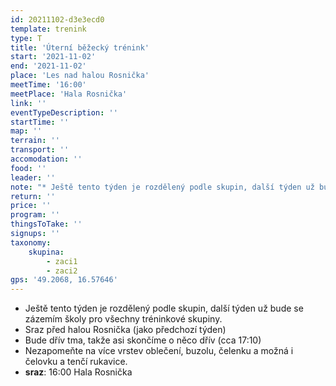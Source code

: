 ```yaml
---
id: 20211102-d3e3ecd0
template: trenink
type: T
title: 'Úterní běžecký trénink'
start: '2021-11-02'
end: '2021-11-02'
place: 'Les nad halou Rosnička'
meetTime: '16:00'
meetPlace: 'Hala Rosnička'
link: ''
eventTypeDescription: ''
startTime: ''
map: ''
terrain: ''
transport: ''
accomodation: ''
food: ''
leader: ''
note: "* Ještě tento týden je rozdělený podle skupin, další týden už bude se zázemím školy pro všechny tréninkové skupiny. \n* Sraz před halou Rosnička (jako předchozí týden)\n* Bude dřív tma, takže asi skončíme o něco dřív (cca 17:10)\n* Nezapomeňte na více vrstev oblečení, buzolu, čelenku a možná i čelovku a tenčí rukavice."
return: ''
price: ''
program: ''
thingsToTake: ''
signups: ''
taxonomy:
    skupina:
        - zaci1
        - zaci2
gps: '49.2068, 16.57646'
---
```


* Ještě tento týden je rozdělený podle skupin, další týden už bude se zázemím školy pro všechny tréninkové skupiny. 
* Sraz před halou Rosnička (jako předchozí týden)
* Bude dřív tma, takže asi skončíme o něco dřív (cca 17:10)
* Nezapomeňte na více vrstev oblečení, buzolu, čelenku a možná i čelovku a tenčí rukavice.
* **sraz**: 16:00 Hala Rosnička
